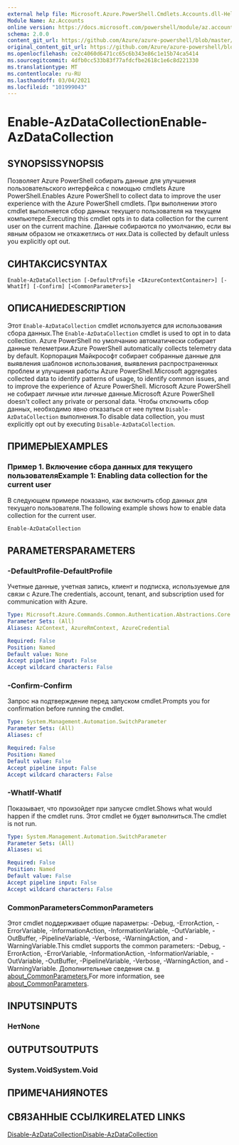 ```yaml
---
external help file: Microsoft.Azure.PowerShell.Cmdlets.Accounts.dll-Help.xml
Module Name: Az.Accounts
online version: https://docs.microsoft.com/powershell/module/az.accounts/enable-azdatacollection
schema: 2.0.0
content_git_url: https://github.com/Azure/azure-powershell/blob/master/src/Accounts/Accounts/help/Enable-AzDataCollection.md
original_content_git_url: https://github.com/Azure/azure-powershell/blob/master/src/Accounts/Accounts/help/Enable-AzDataCollection.md
ms.openlocfilehash: ce2c4060d6471cc65c6b343e86c1e15b74ca5414
ms.sourcegitcommit: 4dfb0cc533b83f77afdcfbe2618c1e6c8d221330
ms.translationtype: MT
ms.contentlocale: ru-RU
ms.lasthandoff: 03/04/2021
ms.locfileid: "101999043"
---
```

# <span data-ttu-id="64a2f-101">Enable-AzDataCollection</span><span class="sxs-lookup"><span data-stu-id="64a2f-101">Enable-AzDataCollection</span></span>

## <span data-ttu-id="64a2f-102">SYNOPSIS</span><span class="sxs-lookup"><span data-stu-id="64a2f-102">SYNOPSIS</span></span>
<span data-ttu-id="64a2f-103">Позволяет Azure PowerShell собирать данные для улучшения пользовательского интерфейса с помощью cmdlets Azure PowerShell.</span><span class="sxs-lookup"><span data-stu-id="64a2f-103">Enables Azure PowerShell to collect data to improve the user experience with the Azure PowerShell cmdlets.</span></span> <span data-ttu-id="64a2f-104">При выполнении этого cmdlet выполняется сбор данных текущего пользователя на текущем компьютере.</span><span class="sxs-lookup"><span data-stu-id="64a2f-104">Executing this cmdlet opts in to data collection for the current user on the current machine.</span></span> <span data-ttu-id="64a2f-105">Данные собираются по умолчанию, если вы явным образом не откажетлись от них.</span><span class="sxs-lookup"><span data-stu-id="64a2f-105">Data is collected by default unless you explicitly opt out.</span></span>

## <span data-ttu-id="64a2f-106">СИНТАКСИС</span><span class="sxs-lookup"><span data-stu-id="64a2f-106">SYNTAX</span></span>

```
Enable-AzDataCollection [-DefaultProfile <IAzureContextContainer>] [-WhatIf] [-Confirm] [<CommonParameters>]
```

## <span data-ttu-id="64a2f-107">ОПИСАНИЕ</span><span class="sxs-lookup"><span data-stu-id="64a2f-107">DESCRIPTION</span></span>

<span data-ttu-id="64a2f-108">Этот `Enable-AzDataCollection` cmdlet используется для использования сбора данных.</span><span class="sxs-lookup"><span data-stu-id="64a2f-108">The `Enable-AzDataCollection` cmdlet is used to opt in to data collection.</span></span> <span data-ttu-id="64a2f-109">Azure PowerShell по умолчанию автоматически собирает данные телеметрии.</span><span class="sxs-lookup"><span data-stu-id="64a2f-109">Azure PowerShell automatically collects telemetry data by default.</span></span> <span data-ttu-id="64a2f-110">Корпорация Майкрософт собирает собранные данные для выявления шаблонов использования, выявления распространенных проблем и улучшения работы Azure PowerShell.</span><span class="sxs-lookup"><span data-stu-id="64a2f-110">Microsoft aggregates collected data to identify patterns of usage, to identify common issues, and to improve the experience of Azure PowerShell.</span></span>
<span data-ttu-id="64a2f-111">Microsoft Azure PowerShell не собирает личные или личные данные.</span><span class="sxs-lookup"><span data-stu-id="64a2f-111">Microsoft Azure PowerShell doesn't collect any private or personal data.</span></span> <span data-ttu-id="64a2f-112">Чтобы отключить сбор данных, необходимо явно отказаться от нее путем `Disable-AzDataCollection` выполнения.</span><span class="sxs-lookup"><span data-stu-id="64a2f-112">To disable data collection, you must explicitly opt out by executing `Disable-AzDataCollection`.</span></span>

## <span data-ttu-id="64a2f-113">ПРИМЕРЫ</span><span class="sxs-lookup"><span data-stu-id="64a2f-113">EXAMPLES</span></span>

### <span data-ttu-id="64a2f-114">Пример 1. Включение сбора данных для текущего пользователя</span><span class="sxs-lookup"><span data-stu-id="64a2f-114">Example 1: Enabling data collection for the current user</span></span>

<span data-ttu-id="64a2f-115">В следующем примере показано, как включить сбор данных для текущего пользователя.</span><span class="sxs-lookup"><span data-stu-id="64a2f-115">The following example shows how to enable data collection for the current user.</span></span>

```powershell
Enable-AzDataCollection
```

## <span data-ttu-id="64a2f-116">PARAMETERS</span><span class="sxs-lookup"><span data-stu-id="64a2f-116">PARAMETERS</span></span>

### <span data-ttu-id="64a2f-117">-DefaultProfile</span><span class="sxs-lookup"><span data-stu-id="64a2f-117">-DefaultProfile</span></span>

<span data-ttu-id="64a2f-118">Учетные данные, учетная запись, клиент и подписка, используемые для связи с Azure.</span><span class="sxs-lookup"><span data-stu-id="64a2f-118">The credentials, account, tenant, and subscription used for communication with Azure.</span></span>

```yaml
Type: Microsoft.Azure.Commands.Common.Authentication.Abstractions.Core.IAzureContextContainer
Parameter Sets: (All)
Aliases: AzContext, AzureRmContext, AzureCredential

Required: False
Position: Named
Default value: None
Accept pipeline input: False
Accept wildcard characters: False
```

### <span data-ttu-id="64a2f-119">-Confirm</span><span class="sxs-lookup"><span data-stu-id="64a2f-119">-Confirm</span></span>

<span data-ttu-id="64a2f-120">Запрос на подтверждение перед запуском cmdlet.</span><span class="sxs-lookup"><span data-stu-id="64a2f-120">Prompts you for confirmation before running the cmdlet.</span></span>

```yaml
Type: System.Management.Automation.SwitchParameter
Parameter Sets: (All)
Aliases: cf

Required: False
Position: Named
Default value: False
Accept pipeline input: False
Accept wildcard characters: False
```

### <span data-ttu-id="64a2f-121">-WhatIf</span><span class="sxs-lookup"><span data-stu-id="64a2f-121">-WhatIf</span></span>

<span data-ttu-id="64a2f-122">Показывает, что произойдет при запуске cmdlet.</span><span class="sxs-lookup"><span data-stu-id="64a2f-122">Shows what would happen if the cmdlet runs.</span></span> <span data-ttu-id="64a2f-123">Этот cmdlet не будет выполниться.</span><span class="sxs-lookup"><span data-stu-id="64a2f-123">The cmdlet is not run.</span></span>

```yaml
Type: System.Management.Automation.SwitchParameter
Parameter Sets: (All)
Aliases: wi

Required: False
Position: Named
Default value: False
Accept pipeline input: False
Accept wildcard characters: False
```

### <span data-ttu-id="64a2f-124">CommonParameters</span><span class="sxs-lookup"><span data-stu-id="64a2f-124">CommonParameters</span></span>
<span data-ttu-id="64a2f-125">Этот cmdlet поддерживает общие параметры: -Debug, -ErrorAction, -ErrorVariable, -InformationAction, -InformationVariable, -OutVariable, -OutBuffer, -PipelineVariable, -Verbose, -WarningAction, and -WarningVariable.</span><span class="sxs-lookup"><span data-stu-id="64a2f-125">This cmdlet supports the common parameters: -Debug, -ErrorAction, -ErrorVariable, -InformationAction, -InformationVariable, -OutVariable, -OutBuffer, -PipelineVariable, -Verbose, -WarningAction, and -WarningVariable.</span></span> <span data-ttu-id="64a2f-126">Дополнительные сведения см. [в about_CommonParameters.](http://go.microsoft.com/fwlink/?LinkID=113216)</span><span class="sxs-lookup"><span data-stu-id="64a2f-126">For more information, see [about_CommonParameters](http://go.microsoft.com/fwlink/?LinkID=113216).</span></span>

## <span data-ttu-id="64a2f-127">INPUTS</span><span class="sxs-lookup"><span data-stu-id="64a2f-127">INPUTS</span></span>

### <span data-ttu-id="64a2f-128">Нет</span><span class="sxs-lookup"><span data-stu-id="64a2f-128">None</span></span>

## <span data-ttu-id="64a2f-129">OUTPUTS</span><span class="sxs-lookup"><span data-stu-id="64a2f-129">OUTPUTS</span></span>

### <span data-ttu-id="64a2f-130">System.Void</span><span class="sxs-lookup"><span data-stu-id="64a2f-130">System.Void</span></span>

## <span data-ttu-id="64a2f-131">ПРИМЕЧАНИЯ</span><span class="sxs-lookup"><span data-stu-id="64a2f-131">NOTES</span></span>

## <span data-ttu-id="64a2f-132">СВЯЗАННЫЕ ССЫЛКИ</span><span class="sxs-lookup"><span data-stu-id="64a2f-132">RELATED LINKS</span></span>

[<span data-ttu-id="64a2f-133">Disable-AzDataCollection</span><span class="sxs-lookup"><span data-stu-id="64a2f-133">Disable-AzDataCollection</span></span>](./Disable-AzDataCollection.md)
